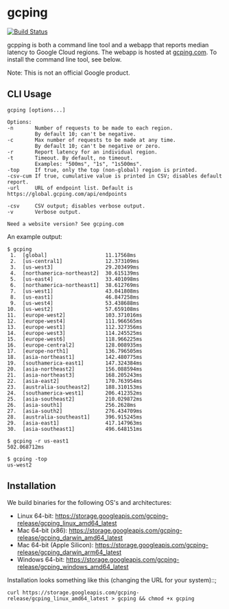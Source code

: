 # gcping

[![Build Status](https://github.com/GoogleCloudPlatform/gcping/actions/workflows/tests.yml/badge.svg)](https://github.com/GoogleCloudPlatform/gcping/actions/workflows/tests.yml)


gcpping is both a command line tool and a webapp that reports median latency to
Google Cloud regions. The webapp is hosted at [gcping.com](http://gcping.com).
To install the command line tool, see below.

Note: This is not an official Google product.

## CLI Usage

```
gcping [options...]

Options:
-n       Number of requests to be made to each region.
         By default 10; can't be negative.
-c       Max number of requests to be made at any time.
         By default 10; can't be negative or zero.
-r       Report latency for an individual region.
-t       Timeout. By default, no timeout.
         Examples: "500ms", "1s", "1s500ms".
-top     If true, only the top (non-global) region is printed.
-csv-cum If true, cumulative value is printed in CSV; disables default report.
-url     URL of endpoint list. Default is https://global.gcping.com/api/endpoints

-csv     CSV output; disables verbose output.
-v       Verbose output.

Need a website version? See gcping.com
```

An example output:

```
$ gcping
 1.  [global]                   11.17568ms
 2.  [us-central1]              12.373109ms
 3.  [us-west3]                 29.203499ms
 4.  [northamerica-northeast2]  30.615139ms
 5.  [us-east4]                 33.401098ms
 6.  [northamerica-northeast1]  38.612769ms
 7.  [us-west1]                 43.041808ms
 8.  [us-east1]                 46.847258ms
 9.  [us-west4]                 53.438688ms
10.  [us-west2]                 57.659108ms
11.  [europe-west2]             103.371016ms
12.  [europe-west4]             111.966565ms
13.  [europe-west1]             112.327356ms
14.  [europe-west3]             114.245525ms
15.  [europe-west6]             118.966225ms
16.  [europe-central2]          128.008935ms
17.  [europe-north1]            136.796505ms
18.  [asia-northeast1]          142.480775ms
19.  [southamerica-east1]       147.324384ms
20.  [asia-northeast2]          156.088594ms
21.  [asia-northeast3]          168.205243ms
22.  [asia-east2]               170.763954ms
23.  [australia-southeast2]     188.310153ms
24.  [southamerica-west1]       206.412352ms
25.  [asia-southeast2]          210.029872ms
26.  [asia-south1]              256.2628ms
27.  [asia-south2]              276.434709ms
28.  [australia-southeast1]     396.915245ms
29.  [asia-east1]               417.147963ms
30.  [asia-southeast1]          496.648151ms
```

```
$ gcping -r us-east1
502.068712ms
```

```
$ gcping -top
us-west2
```

## Installation

We build binaries for the following OS's and architectures:

* Linux 64-bit: https://storage.googleapis.com/gcping-release/gcping_linux_amd64_latest
* Mac 64-bit (x86): https://storage.googleapis.com/gcping-release/gcping_darwin_amd64_latest
* Mac 64-bit (Apple Silicon): https://storage.googleapis.com/gcping-release/gcping_darwin_arm64_latest
* Windows 64-bit: https://storage.googleapis.com/gcping-release/gcping_windows_amd64_latest

Installation looks something like this (changing the URL for your system)::;

```
curl https://storage.googleapis.com/gcping-release/gcping_linux_amd64_latest > gcping && chmod +x gcping
```
